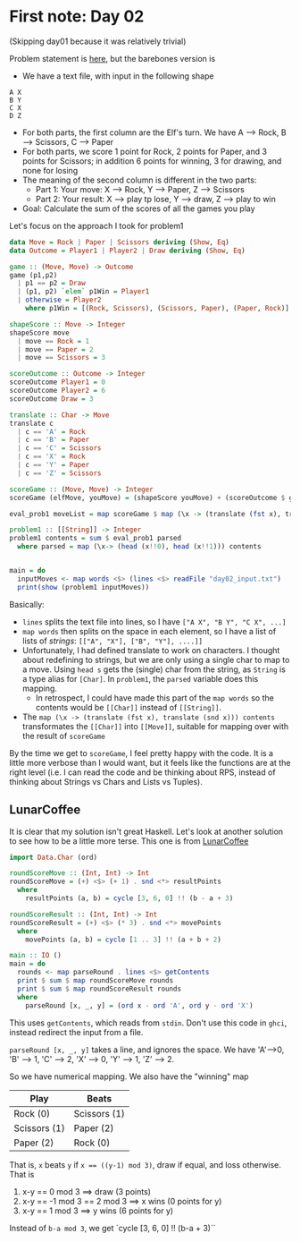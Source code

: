 # First note: Day 02

(Skipping day01 because it was relatively trivial)

Problem statement is [here](https://adventofcode.com/2022/day/2), but the barebones version is

- We have a text file, with input in the following shape
```
A X
B Y
C X
D Z
```

- For both parts, the first column are the Elf's turn. We have A --> Rock, B --> Scissors, C --> Paper
- For both parts, we score 1 point for Rock, 2 points for Paper, and 3 points for Scissors; in addition 6 points for winning, 3 for drawing, and none for losing
- The meaning of the second column is different in the two parts:
  - Part 1: Your move: X --> Rock, Y --> Paper, Z --> Scissors
  - Part 2: Your result: X --> play tp lose, Y --> draw, Z --> play to win
- Goal: Calculate the sum of the scores of all the games you play

Let's focus on the approach I took for problem1
```haskell
data Move = Rock | Paper | Scissors deriving (Show, Eq)
data Outcome = Player1 | Player2 | Draw deriving (Show, Eq)

game :: (Move, Move) -> Outcome
game (p1,p2)
  | p1 == p2 = Draw
  | (p1, p2) `elem` p1Win = Player1
  | otherwise = Player2
    where p1Win = [(Rock, Scissors), (Scissors, Paper), (Paper, Rock)]

shapeScore :: Move -> Integer
shapeScore move
  | move == Rock = 1
  | move == Paper = 2
  | move == Scissors = 3

scoreOutcome :: Outcome -> Integer
scoreOutcome Player1 = 0
scoreOutcome Player2 = 6
scoreOutcome Draw = 3

translate :: Char -> Move
translate c 
  | c == 'A' = Rock
  | c == 'B' = Paper
  | c == 'C' = Scissors
  | c == 'X' = Rock
  | c == 'Y' = Paper
  | c == 'Z' = Scissors

scoreGame :: (Move, Move) -> Integer
scoreGame (elfMove, youMove) = (shapeScore youMove) + (scoreOutcome $ game (elfMove, youMove))

eval_prob1 moveList = map scoreGame $ map (\x -> (translate (fst x), translate (snd x))) moveList

problem1 :: [[String]] -> Integer
problem1 contents = sum $ eval_prob1 parsed
  where parsed = map (\x-> (head (x!!0), head (x!!1))) contents


main = do
  inputMoves <- map words <$> (lines <$> readFile "day02_input.txt")
  print(show (problem1 inputMoves))
``` 

Basically:
* `lines` splits the text file into lines, so I have `["A X", "B Y", "C X", ...]`
* `map words` then splits on the space in each element, so I have a list of lists of _strings_: `[["A", "X"], ["B", "Y"], ....]]`
* Unfortunately, I had defined translate to work on characters. I thought about redefining to strings, but we are only using a single char to map to a move. Using `head s` gets the (single) char from the string, as 	`String` is a type alias for `[Char]`. In `problem1`, the `parsed` variable does this mapping.
  * In retrospect, I could have made this part of the `map words` so the contents would be `[[Char]]` instead of `[[String]]`.
* The `map (\x -> (translate (fst x), translate (snd x))) contents` transformates the `[[Char]]` into `[[Move]]`, suitable for mapping over with the result of `scoreGame`

By the time we get to `scoreGame`, I feel pretty happy with the code. It is a little more verbose than I would want, but it feels like the functions are at the right level (i.e. I can read the code and be thinking about RPS, instead of thinking about Strings vs Chars and Lists vs Tuples).

## LunarCoffee

It is clear that my solution isn't great Haskell. Let's look at another solution to see how to be a little more terse. This one is from [LunarCoffee](https://github.com/lunarcoffee/advent-of-code/blob/main/2022/day02.hs)

```haskell
import Data.Char (ord)

roundScoreMove :: (Int, Int) -> Int
roundScoreMove = (+) <$> (+ 1) . snd <*> resultPoints
  where
    resultPoints (a, b) = cycle [3, 6, 0] !! (b - a + 3)

roundScoreResult :: (Int, Int) -> Int
roundScoreResult = (+) <$> (* 3) . snd <*> movePoints
  where
    movePoints (a, b) = cycle [1 .. 3] !! (a + b + 2)

main :: IO ()
main = do
  rounds <- map parseRound . lines <$> getContents
  print $ sum $ map roundScoreMove rounds 
  print $ sum $ map roundScoreResult rounds 
  where
    parseRound [x, _, y] = (ord x - ord 'A', ord y - ord 'X')
```

This uses `getContents`, which reads from `stdin`. 
Don't use this code in `ghci`, instead redirect the input from a file.

`parseRound [x, _, y]` takes a line, and ignores the space.
We have 'A'-->0, 'B' --> 1, 'C' --> 2, 'X' --> 0, 'Y' --> 1, 'Z' --> 2.

So we have numerical mapping. We also have the "winning" map

| Play          | Beats         |
|---------------|---------------|
| Rock     (0)  | Scissors (1)  |
| Scissors (1)  | Paper    (2)  |
| Paper    (2)  | Rock     (0)  |

That is, `x` beats `y` if `x == ((y-1) mod 3)`, draw if equal, and loss otherwise.
That is

1. x-y == 0 mod 3 ==> draw (3 points)
2. x-y == -1 mod 3 == 2 mod 3 ==> x wins (0 points for y)
3. x-y == 1 mod 3 ==> y wins (6 points for y)

Instead of `b-a mod 3`, we get `cycle [3, 6, 0] !! (b-a + 3)``
